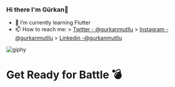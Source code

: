 ### Hi there I'm Gürkan👋

- 🌱 I’m currently learning Flutter
- 📫 How to reach me: > [Twitter - @gurkanmutllu](https://twitter.com/gurkanmutllu)  > [Instagram - @gurkanmutllu](https://www.instagram.com/gurkanmutllu/)  > [Linkedin -@gurkanmutllu](https://www.linkedin.com/in/gurkanmutllu)

![giphy](https://media.giphy.com/media/3zyW4BAOm5hxyQDqJ7/giphy.gif)

# Get Ready for Battle 💣
